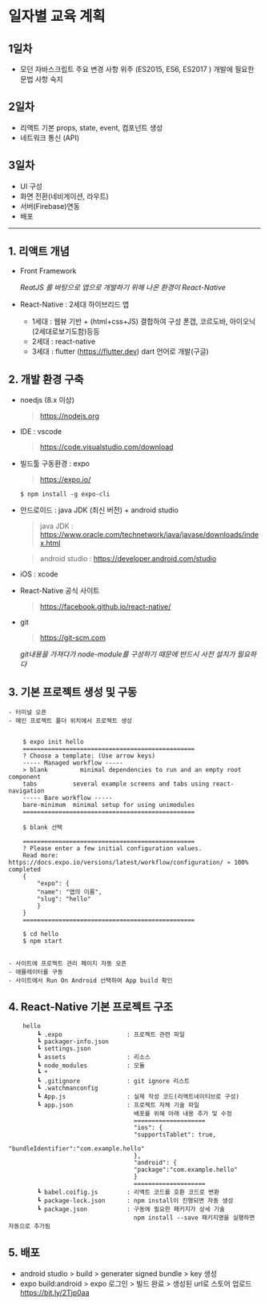 # 일자별 교육 계획

## 1일차 
- 모던 자바스크립트 주요 변경 사항 위주 (ES2015, ES6, ES2017 ) 개발에 필요한 문법 사항 숙지

## 2일차
- 리액트 기본 props, state, event, 컴포넌트 생성
- 네트워크 통신 (API)

## 3일차
- UI 구성 
- 화면 전환(네비게이션, 라우트)
- 서버(Firebase)연동
- 배포

* * *

## 1. 리액트 개념 
   - Front Framework

     *ReatJS 를 바탕으로 앱으로 개발하기 위해 나온 환경이 React-Native*

   - React-Native : 2세대 하이브리드 앱
      - 1세대 : 웹뷰 기반 + (html+css+JS) 결합하여 구성 폰갭, 코르도바, 아이오닉(2세대로보기도함)등등
      - 2세대 : react-native 
      - 3세대 : flutter (https://flutter.dev) dart 언어로 개발(구글)

## 2. 개발 환경 구축
   - noedjs (8.x 이상)
     >  https://nodejs.org

   - IDE : vscode
     >  https://code.visualstudio.com/download
   
   - 빌드툴 구동환경 : expo
     > https://expo.io/

     <pre>
     <code>$ npm install -g expo-cli</code>
     </pre>

   - 안드로이드 : java JDK (최신 버전) + android studio
     > java JDK : https://www.oracle.com/technetwork/java/javase/downloads/index.html

     > android studio : https://developer.android.com/studio

   - iOS : xcode

   - React-Native 공식 사이트
     > https://facebook.github.io/react-native/

   - git
     > https://git-scm.com
     
      *git내용을 가져다가 node-module를 구성하기 때문에 반드시 사전 설치가 필요하다*

## 3. 기본 프로젝트 생성 및 구동 

    - 터미널 오픈
    - 메인 프로젝트 폴더 위치에서 프로젝트 생성
    
  
        $ expo init hello
        ================================================
        ? Choose a template: (Use arrow keys)
        ----- Managed workflow -----
        > blank         minimal dependencies to run and an empty root component 
        tabs          several example screens and tabs using react-navigation
        ----- Bare workflow -----
        bare-minimum  minimal setup for using unimodules
        ================================================
        
        $ blank 선택
        
        ================================================
        ? Please enter a few initial configuration values.
        Read more: https://docs.expo.io/versions/latest/workflow/configuration/ » 100% completed
        {
            "expo": {
            "name": "앱의 이름",
            "slug": "hello"
            }
        }
        ================================================
        
        $ cd hello
        $ npm start
  
    
    - 사이트에 프로젝트 관리 페이지 자동 오픈
    - 애뮬레이터를 구동
    - 사이트에서 Run On Android 선택하여 App build 확인 

## 4. React-Native 기본 프로젝트 구조
    
        hello
            ┗ .expo                  : 프로젝트 관련 파일
            ┗ packager-info.json
            ┗ settings.json
            ┗ assets                 : 리소스
            ┗ node_modules           : 모듈
            ┗ *
            ┗ .gitignore             : git ignore 리스트
            ┗ .watchmanconfig
            ┗ App.js                 : 실제 작성 코드(리액트네이티브로 구성)
            ┗ app.json               : 프로젝트 자체 기술 파일
                                       배포를 위해 아래 내용 추가 및 수정
                                       ====================
                                       "ios": {
                                       "supportsTablet": true,
                                       "bundleIdentifier":"com.example.hello"
                                       },
                                       "android": {
                                       "package":"com.example.hello"
                                       }
                                       ====================
            ┗ babel.coifig.js        : 리액트 코드를 호환 코드로 변환
            ┗ package-lock.json      : npm install이 진행되면 자동 생성
            ┗ package.json           : 구동에 필요한 패키지가 상세 기술
                                       npm install --save 패키지명을 실행하면 자동으로 추가됨
    

## 5. 배포
   - android studio > build > generater signed bundle > key 생성
   - expo build:android > expo 로그인 > 빌드 완료 > 생성된 url로 스토어 업로드 https://bit.ly/2Tjp0aa

